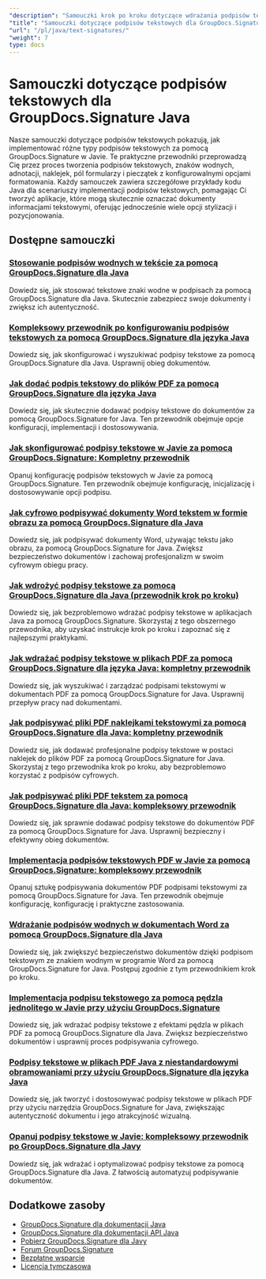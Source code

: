 ```yaml
---
"description": "Samouczki krok po kroku dotyczące wdrażania podpisów tekstowych, adnotacji, znaków wodnych i oznaczania dokumentów tekstowych za pomocą GroupDocs.Signature dla Java."
"title": "Samouczki dotyczące podpisów tekstowych dla GroupDocs.Signature Java"
"url": "/pl/java/text-signatures/"
"weight": 7
type: docs
---
```

# Samouczki dotyczące podpisów tekstowych dla GroupDocs.Signature Java

Nasze samouczki dotyczące podpisów tekstowych pokazują, jak implementować różne typy podpisów tekstowych za pomocą GroupDocs.Signature w Javie. Te praktyczne przewodniki przeprowadzą Cię przez proces tworzenia podpisów tekstowych, znaków wodnych, adnotacji, naklejek, pól formularzy i pieczątek z konfigurowalnymi opcjami formatowania. Każdy samouczek zawiera szczegółowe przykłady kodu Java dla scenariuszy implementacji podpisów tekstowych, pomagając Ci tworzyć aplikacje, które mogą skutecznie oznaczać dokumenty informacjami tekstowymi, oferując jednocześnie wiele opcji stylizacji i pozycjonowania.

## Dostępne samouczki

### [Stosowanie podpisów wodnych w tekście za pomocą GroupDocs.Signature dla Java](./apply-text-watermark-signature-groupdocs-java/)
Dowiedz się, jak stosować tekstowe znaki wodne w podpisach za pomocą GroupDocs.Signature dla Java. Skutecznie zabezpiecz swoje dokumenty i zwiększ ich autentyczność.

### [Kompleksowy przewodnik po konfigurowaniu podpisów tekstowych za pomocą GroupDocs.Signature dla języka Java](./guide-setting-up-text-signatures-groupdocs-signature-java/)
Dowiedz się, jak skonfigurować i wyszukiwać podpisy tekstowe za pomocą GroupDocs.Signature dla Java. Usprawnij obieg dokumentów.

### [Jak dodać podpis tekstowy do plików PDF za pomocą GroupDocs.Signature dla języka Java](./groupdocs-signature-java-add-text-signature/)
Dowiedz się, jak skutecznie dodawać podpisy tekstowe do dokumentów za pomocą GroupDocs.Signature for Java. Ten przewodnik obejmuje opcje konfiguracji, implementacji i dostosowywania.

### [Jak skonfigurować podpisy tekstowe w Javie za pomocą GroupDocs.Signature: Kompletny przewodnik](./configure-text-signatures-java-groupdocs-signature/)
Opanuj konfigurację podpisów tekstowych w Javie za pomocą GroupDocs.Signature. Ten przewodnik obejmuje konfigurację, inicjalizację i dostosowywanie opcji podpisu.

### [Jak cyfrowo podpisywać dokumenty Word tekstem w formie obrazu za pomocą GroupDocs.Signature dla Java](./sign-word-docs-text-image-groupdocs-java/)
Dowiedz się, jak podpisywać dokumenty Word, używając tekstu jako obrazu, za pomocą GroupDocs.Signature for Java. Zwiększ bezpieczeństwo dokumentów i zachowaj profesjonalizm w swoim cyfrowym obiegu pracy.

### [Jak wdrożyć podpisy tekstowe za pomocą GroupDocs.Signature dla Java (przewodnik krok po kroku)](./implement-text-signatures-groupdocs-java/)
Dowiedz się, jak bezproblemowo wdrażać podpisy tekstowe w aplikacjach Java za pomocą GroupDocs.Signature. Skorzystaj z tego obszernego przewodnika, aby uzyskać instrukcje krok po kroku i zapoznać się z najlepszymi praktykami.

### [Jak wdrażać podpisy tekstowe w plikach PDF za pomocą GroupDocs.Signature dla języka Java: kompletny przewodnik](./groupdocs-signature-java-text-signatures-pdf/)
Dowiedz się, jak wyszukiwać i zarządzać podpisami tekstowymi w dokumentach PDF za pomocą GroupDocs.Signature for Java. Usprawnij przepływ pracy nad dokumentami.

### [Jak podpisywać pliki PDF naklejkami tekstowymi za pomocą GroupDocs.Signature dla Java: kompletny przewodnik](./groupdocs-signature-java-pdf-text-sticker/)
Dowiedz się, jak dodawać profesjonalne podpisy tekstowe w postaci naklejek do plików PDF za pomocą GroupDocs.Signature for Java. Skorzystaj z tego przewodnika krok po kroku, aby bezproblemowo korzystać z podpisów cyfrowych.

### [Jak podpisywać pliki PDF tekstem za pomocą GroupDocs.Signature dla Java: kompleksowy przewodnik](./sign-pdf-text-groupdocs-signature-java/)
Dowiedz się, jak sprawnie dodawać podpisy tekstowe do dokumentów PDF za pomocą GroupDocs.Signature for Java. Usprawnij bezpieczny i efektywny obieg dokumentów.

### [Implementacja podpisów tekstowych PDF w Javie za pomocą GroupDocs.Signature: kompleksowy przewodnik](./pdf-text-signatures-java-groupdocs-signature/)
Opanuj sztukę podpisywania dokumentów PDF podpisami tekstowymi za pomocą GroupDocs.Signature for Java. Ten przewodnik obejmuje konfigurację, konfigurację i praktyczne zastosowania.

### [Wdrażanie podpisów wodnych w dokumentach Word za pomocą GroupDocs.Signature dla Java](./implement-text-watermark-signature-word-documents-groupdocs-java/)
Dowiedz się, jak zwiększyć bezpieczeństwo dokumentów dzięki podpisom tekstowym ze znakiem wodnym w programie Word za pomocą GroupDocs.Signature for Java. Postępuj zgodnie z tym przewodnikiem krok po kroku.

### [Implementacja podpisu tekstowego za pomocą pędzla jednolitego w Javie przy użyciu GroupDocs.Signature](./groupdocs-signature-java-text-solid-brush/)
Dowiedz się, jak wdrażać podpisy tekstowe z efektami pędzla w plikach PDF za pomocą GroupDocs.Signature dla Java. Zwiększ bezpieczeństwo dokumentów i usprawnij proces podpisywania cyfrowego.

### [Podpisy tekstowe w plikach PDF Java z niestandardowymi obramowaniami przy użyciu GroupDocs.Signature dla języka Java](./java-pdf-text-signatures-groupdocs-custom-borders/)
Dowiedz się, jak tworzyć i dostosowywać podpisy tekstowe w plikach PDF przy użyciu narzędzia GroupDocs.Signature for Java, zwiększając autentyczność dokumentu i jego atrakcyjność wizualną.

### [Opanuj podpisy tekstowe w Javie: kompleksowy przewodnik po GroupDocs.Signature dla Javy](./groupdocs-signature-java-text-signatures-guide/)
Dowiedz się, jak wdrażać i optymalizować podpisy tekstowe za pomocą GroupDocs.Signature dla Java. Z łatwością automatyzuj podpisywanie dokumentów.

## Dodatkowe zasoby

- [GroupDocs.Signature dla dokumentacji Java](https://docs.groupdocs.com/signature/java/)
- [GroupDocs.Signature dla dokumentacji API Java](https://reference.groupdocs.com/signature/java/)
- [Pobierz GroupDocs.Signature dla Javy](https://releases.groupdocs.com/signature/java/)
- [Forum GroupDocs.Signature](https://forum.groupdocs.com/c/signature)
- [Bezpłatne wsparcie](https://forum.groupdocs.com/)
- [Licencja tymczasowa](https://purchase.groupdocs.com/temporary-license/)
